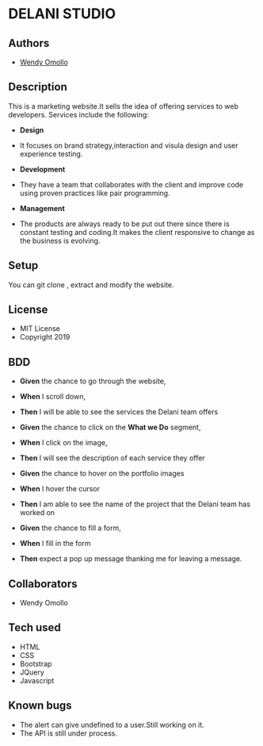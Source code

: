 #  DELANI STUDIO
## Authors
* [Wendy Omollo]("https://github.com/WendyOmollo")
## Description
This is a marketing website.It sells the idea of offering services to web developers.
Services include the following:
*  **Design**
+ It focuses on brand strategy,interaction and visula design and user experience testing.
*  **Development**
+ They have a team that collaborates with the client and improve code using proven practices like pair programming.
*  **Management**
+ The products are always ready to be put out there since there is constant testing and coding.It makes the client responsive to change as the business is evolving.

## Setup
You can git clone , extract and  modify the website.

## License
+ MIT License
+ Copyright 2019

## BDD
* **Given** the chance to go through the website,
* **When** I scroll down,
* **Then** I will be able to see the services the Delani team offers

* **Given** the chance to click on the **What we Do** segment,
* **When** I click on the image,
* **Then** I will see the description of each service they offer

* **Given** the chance to hover on the portfolio images
* **When** I hover the cursor
* **Then** I am able to see the name of the project that the Delani team has worked on

* **Given** the chance to fill a form,
* **When** I fill in the form
* **Then**  expect a pop up message thanking me for leaving a message.

## Collaborators
+ Wendy Omollo

## Tech used
- HTML
- CSS
- Bootstrap
- JQuery
- Javascript

## Known bugs
* The alert can give undefined to a user.Still working on it.
* The API is still under process.


